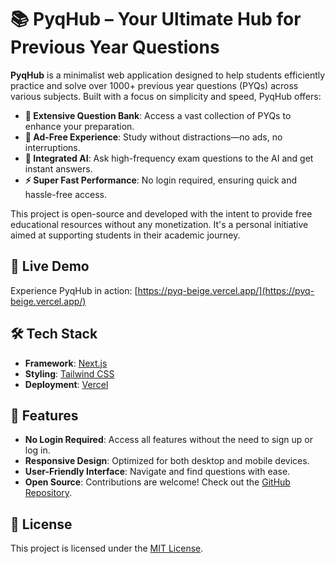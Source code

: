 # 📚 PyqHub – Your Ultimate Hub for Previous Year Questions

**PyqHub** is a minimalist web application designed to help students efficiently practice and solve over 1000+ previous year questions (PYQs) across various subjects. Built with a focus on simplicity and speed, PyqHub offers:

- **🧠 Extensive Question Bank**: Access a vast collection of PYQs to enhance your preparation.
- **🚫 Ad-Free Experience**: Study without distractions—no ads, no interruptions.
- **🚫 Integrated AI**: Ask high-frequency exam questions to the AI and get instant answers.
- **⚡ Super Fast Performance**: No login required, ensuring quick and hassle-free access.

This project is open-source and developed with the intent to provide free educational resources without any monetization. It's a personal initiative aimed at supporting students in their academic journey.

## 🚀 Live Demo

Experience PyqHub in action: [https://pyq-beige.vercel.app/](https://pyq-beige.vercel.app/)

## 🛠️ Tech Stack

- **Framework**: [Next.js](https://nextjs.org/)
- **Styling**: [Tailwind CSS](https://tailwindcss.com/)
- **Deployment**: [Vercel](https://vercel.com/)

## 📂 Features

- **No Login Required**: Access all features without the need to sign up or log in.
- **Responsive Design**: Optimized for both desktop and mobile devices.
- **User-Friendly Interface**: Navigate and find questions with ease.
- **Open Source**: Contributions are welcome! Check out the [GitHub Repository](https://github.com/iutkarsh077/pyqhub).

## 📄 License

This project is licensed under the [MIT License](LICENSE).
